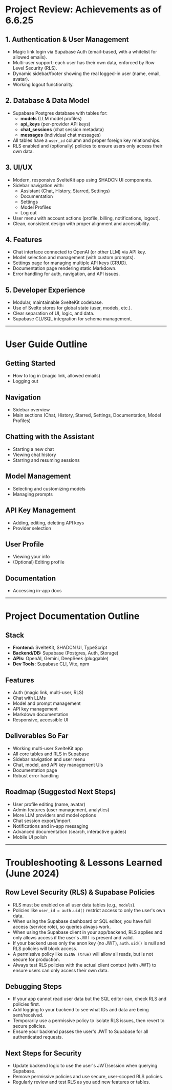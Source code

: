 # Project Review: Achievements as of 6.6.25

## 1. Authentication & User Management

- Magic link login via Supabase Auth (email-based, with a whitelist for allowed emails).
- Multi-user support: each user has their own data, enforced by Row Level Security (RLS).
- Dynamic sidebar/footer showing the real logged-in user (name, email, avatar).
- Working logout functionality.

## 2. Database & Data Model

- Supabase Postgres database with tables for:
  - **models** (LLM model profiles)
  - **api_keys** (per-provider API keys)
  - **chat_sessions** (chat session metadata)
  - **messages** (individual chat messages)
- All tables have a `user_id` column and proper foreign key relationships.
- RLS enabled and (optionally) policies to ensure users only access their own data.

## 3. UI/UX

- Modern, responsive SvelteKit app using SHADCN UI components.
- Sidebar navigation with:
  - Assistant (Chat, History, Starred, Settings)
  - Documentation
  - Settings
  - Model Profiles
  - Log out
- User menu with account actions (profile, billing, notifications, logout).
- Clean, consistent design with proper alignment and accessibility.

## 4. Features

- Chat interface connected to OpenAI (or other LLM) via API key.
- Model selection and management (with custom prompts).
- Settings page for managing multiple API keys (CRUD).
- Documentation page rendering static Markdown.
- Error handling for auth, navigation, and API issues.

## 5. Developer Experience

- Modular, maintainable SvelteKit codebase.
- Use of Svelte stores for global state (user, models, etc.).
- Clear separation of UI, logic, and data.
- Supabase CLI/SQL integration for schema management.

---

# User Guide Outline

## Getting Started

- How to log in (magic link, allowed emails)
- Logging out

## Navigation

- Sidebar overview
- Main sections (Chat, History, Starred, Settings, Documentation, Model Profiles)

## Chatting with the Assistant

- Starting a new chat
- Viewing chat history
- Starring and resuming sessions

## Model Management

- Selecting and customizing models
- Managing prompts

## API Key Management

- Adding, editing, deleting API keys
- Provider selection

## User Profile

- Viewing your info
- (Optional) Editing profile

## Documentation

- Accessing in-app docs

---

# Project Documentation Outline

## Stack

- **Frontend:** SvelteKit, SHADCN UI, TypeScript
- **Backend/DB:** Supabase (Postgres, Auth, Storage)
- **APIs:** OpenAI, Gemini, DeepSeek (pluggable)
- **Dev Tools:** Supabase CLI, Vite, npm

## Features

- Auth (magic link, multi-user, RLS)
- Chat with LLMs
- Model and prompt management
- API key management
- Markdown documentation
- Responsive, accessible UI

## Deliverables So Far

- Working multi-user SvelteKit app
- All core tables and RLS in Supabase
- Sidebar navigation and user menu
- Chat, model, and API key management UIs
- Documentation page
- Robust error handling

## Roadmap (Suggested Next Steps)

- User profile editing (name, avatar)
- Admin features (user management, analytics)
- More LLM providers and model options
- Chat session export/import
- Notifications and in-app messaging
- Advanced documentation (search, interactive guides)
- Mobile UI polish

---

# Troubleshooting & Lessons Learned (June 2024)

## Row Level Security (RLS) & Supabase Policies

- RLS must be enabled on all user data tables (e.g., `models`).
- Policies like `user_id = auth.uid()` restrict access to only the user's own data.
- When using the Supabase dashboard or SQL editor, you have full access (service role), so queries always work.
- When using the Supabase client in your app/backend, RLS applies and only allows access if the user's JWT is present and valid.
- If your backend uses only the anon key (no JWT), `auth.uid()` is null and RLS policies will block access.
- A permissive policy like `USING (true)` will allow all reads, but is not secure for production.
- Always test RLS policies with the actual client context (with JWT) to ensure users can only access their own data.

## Debugging Steps

- If your app cannot read user data but the SQL editor can, check RLS and policies first.
- Add logging to your backend to see what IDs and data are being sent/received.
- Temporarily use a permissive policy to isolate RLS issues, then revert to secure policies.
- Ensure your backend passes the user's JWT to Supabase for all authenticated requests.

## Next Steps for Security

- Update backend logic to use the user's JWT/session when querying Supabase.
- Remove permissive policies and use secure, user-scoped RLS policies.
- Regularly review and test RLS as you add new features or tables.
